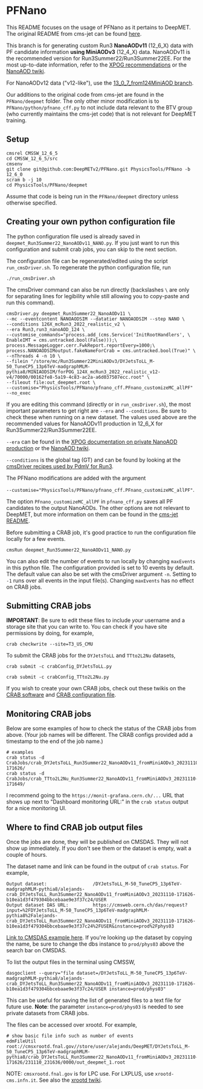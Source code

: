 # PFNano

This README focuses on the usage of PFNano as it pertains to DeepMET. The original README from cms-jet can be found [here](https://github.com/cms-jet/PFNano/tree/12_6_0#readme).

This branch is for generating custom Run3 **NanoAODv11** (12_6_X) data with PF candidate information **using MiniAODv3** (12_4_X) data. NanoAODv11 is the recommended version for Run3Summer22/Run3Summer22EE. For the most up-to-date information, refer to the [XPOG recommendations](https://gitlab.cern.ch/cms-nanoAOD/nanoaod-doc) or the [NanoAOD twiki](https://twiki.cern.ch/twiki/bin/view/CMSPublic/WorkBookNanoAOD).

For NanoAODv12 data ("v12-like"), use the [13_0_7_from124MiniAOD branch](https://github.com/DeepMETv2/PFNano/tree/13_0_7_from124MiniAOD#readme).

Our additions to the original code from cms-jet are found in the `PFNano/deepmet` folder. The only other minor modification is to `PFNano/python/pfnano_cff.py` to not include data relevant to the BTV group (who currently maintains the cms-jet code) that is not relevant for DeepMET training.

## Setup

```
cmsrel CMSSW_12_6_5
cd CMSSW_12_6_5/src
cmsenv
git clone git@github.com:DeepMETv2/PFNano.git PhysicsTools/PFNano -b 12_6_0
scram b -j 10
cd PhysicsTools/PFNano/deepmet
```

Assume that code is being run in the `PFNano/deepmet` directory unless otherwise specified.

## Creating your own python configuration file

The python configuration file used is already saved in `deepmet_Run3Summer22_NanoAODv11_NANO.py`. If you just want to run this configuration and submit crab jobs, you can skip to the next section.

The configuration file can be regenerated/edited using the script `run_cmsDriver.sh`. To regenerate the python configuration file, run

```
./run_cmsDriver.sh
```

The cmsDriver command can also be run directly (backslashes `\` are only for separating lines for legibility while still allowing you to copy-paste and run this command).

```
cmsDriver.py deepmet_Run3Summer22_NanoAODv11 \
--mc --eventcontent NANOAODSIM --datatier NANOAODSIM --step NANO \
--conditions 126X_mcRun3_2022_realistic_v2 \
--era Run3,run3_nanoAOD_124 \
--customise_commands="process.add_(cms.Service('InitRootHandlers', \
EnableIMT = cms.untracked.bool(False)));\
process.MessageLogger.cerr.FwkReport.reportEvery=1000;\
process.NANOAODSIMoutput.fakeNameForCrab = cms.untracked.bool(True)" \
--nThreads 4 -n 10 \
--filein "/store/mc/Run3Summer22MiniAODv3/DYJetsToLL_M-50_TuneCP5_13p6TeV-madgraphMLM-pythia8/MINIAODSIM/forPOG_124X_mcRun3_2022_realistic_v12-v4/70000/00162fe8-5a19-4c83-ac2a-a6d037507ecc.root" \
--fileout file:out_deepmet.root \
--customise="PhysicsTools/PFNano/pfnano_cff.PFnano_customizeMC_allPF"  --no_exec
```

If you are editing this command (directly or in `run_cmsDriver.sh`), the most important parameters to get right are `--era` and `--conditions`. Be sure to check these when running on a new dataset. The values used above are the recommended values for NanoAODv11 production in 12_6_X for Run3Summer22/Run3Summer22EE.

`--era` can be found in the [XPOG documentation on private NanoAOD production](https://gitlab.cern.ch/cms-nanoAOD/nanoaod-doc/-/wikis/Instructions/Private-production#production-with-latest-developments-from-the-integration-branch) or the [NanoAOD twiki](https://twiki.cern.ch/twiki/bin/view/CMSPublic/WorkBookNanoAOD).

`--conditions` is the global tag (GT) and can be found by looking at the [cmsDriver recipes used by PdmV for Run3](https://twiki.cern.ch/twiki/bin/view/CMS/PdmVRun3Analysis#Recipes_for_Run3Summer22_and_Run).

The PFNano modifications are added with the argument

`--customise="PhysicsTools/PFNano/pfnano_cff.PFnano_customizeMC_allPF"`.

The option `PFnano_customizeMC_allPF` in `pfnano_cff.py` saves all PF candidates to the output NanoAODs. The other options are not relevant to DeepMET, but more information on them can be found in the [cms-jet README](https://github.com/cms-jet/PFNano/tree/12_6_0#local-usage).

Before submitting a CRAB job, it's good practice to run the configuration file locally for a few events.

```
cmsRun deepmet_Run3Summer22_NanoAODv11_NANO.py
```

You can also edit the number of events to run locally by changing `maxEvents` in this python file. The configuration provided is set to 10 events by default. The default value can also be set with the cmsDriver argument `-n`. Setting to `-1` runs over all events in the input file(s). Changing `maxEvents` has no effect on CRAB jobs.

## Submitting CRAB jobs

**IMPORTANT**: Be sure to edit these files to include _your_ username and a storage site that you can write to. You can check if you have site permissions by doing, for example,

```
crab checkwrite --site=T3_US_CMU
```

To submit the CRAB jobs for the `DYJetsToLL` and `TTto2L2Nu` datasets,

```
crab submit -c crabConfig_DYJetsToLL.py
```

```
crab submit -c crabConfig_TTto2L2Nu.py
```

If you wish to create your own CRAB jobs, check out these twikis on the [CRAB software](https://twiki.cern.ch/twiki/bin/view/CMSPublic/SWGuideCrab) and [CRAB configuration file](https://twiki.cern.ch/twiki/bin/view/CMSPublic/CRAB3ConfigurationFile).

## Monitoring CRAB jobs

Below are some examples of how to check the status of the CRAB jobs from above. (Your job names will be different. The CRAB configs provided add a timestamp to the end of the job name.)

```
# examples
crab status -d CrabJobs/crab_DYJetsToLL_Run3Summer22_NanoAODv11_fromMiniAODv3_20231110-171626/
crab status -d CrabJobs/crab_TTto2L2Nu_Run3Summer22_NanoAODv11_fromMiniAODv3_20231110-171649/
```

I recommend going to the `https://monit-grafana.cern.ch/...` URL that shows up next to "Dashboard monitoring URL:" in the `crab status` output for a nice monitoring UI.

## Where to find CRAB job output files

Once the jobs are done, they will be published on CMSDAS. They will not show up immediately. If you don't see them or the dataset is empty, wait a couple of hours.

The dataset name and link can be found in the output of `crab status`. For example,

```
Output dataset:	                /DYJetsToLL_M-50_TuneCP5_13p6TeV-madgraphMLM-pythia8/alejands-crab_DYJetsToLL_Run3Summer22_NanoAODv11_fromMiniAODv3_20231110-171626-b10ea1d3f479304bbcebaae9e3f37c24/USER
Output dataset DAS URL:	        https://cmsweb.cern.ch/das/request?input=%2FDYJetsToLL_M-50_TuneCP5_13p6TeV-madgraphMLM-pythia8%2Falejands-crab_DYJetsToLL_Run3Summer22_NanoAODv11_fromMiniAODv3_20231110-171626-b10ea1d3f479304bbcebaae9e3f37c24%2FUSER&instance=prod%2Fphys03
```

[Link to CMSDAS example here](https://cmsweb.cern.ch/das/request?input=%2FDYJetsToLL_M-50_TuneCP5_13p6TeV-madgraphMLM-pythia8%2Falejands-crab_DYJetsToLL_Run3Summer22_NanoAODv11_fromMiniAODv3_20231110-171626-b10ea1d3f479304bbcebaae9e3f37c24%2FUSER&instance=prod%2Fphys03). If you're looking up the dataset by copying the name, be sure to change the dbs instance to `prod/phys03` above the search bar on CMSDAS.

To list the output files in the terminal using CMSSW,

```
dasgoclient --query="file dataset=/DYJetsToLL_M-50_TuneCP5_13p6TeV-madgraphMLM-pythia8/alejands-crab_DYJetsToLL_Run3Summer22_NanoAODv11_fromMiniAODv3_20231110-171626-b10ea1d3f479304bbcebaae9e3f37c24/USER instance=prod/phys03"
```

This can be useful for saving the list of generated files to a text file for future use. **Note**: the parameter `instance=prod/phys03` is needed to see private datasets from CRAB jobs.

 The files can be accessed over xrootd. For example,

```
# show basic file info such as number of events
edmFileUtil root://cmsxrootd.fnal.gov//store/user/alejands/DeepMET/DYJetsToLL_M-50_TuneCP5_13p6TeV-madgraphMLM-pythia8/crab_DYJetsToLL_Run3Summer22_NanoAODv11_fromMiniAODv3_20231110-171626/231110_231636/0000/out_deepmet_1.root
```

NOTE: `cmsxrootd.fnal.gov` is for LPC use. For LXPLUS, use `xrootd-cms.infn.it`. See also the [xrootd twiki](https://twiki.cern.ch/twiki/bin/view/CMSPublic/WorkBookXrootdService).
